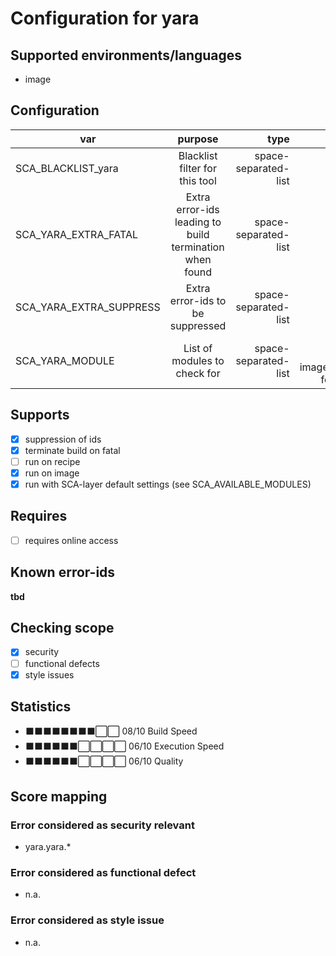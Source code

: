 # Configuration for yara

## Supported environments/languages

* image

## Configuration

| var | purpose | type | default |
| ------------- |:-------------:| -----:| -----:
| SCA_BLACKLIST_yara | Blacklist filter for this tool | space-separated-list | ""
| SCA_YARA_EXTRA_FATAL | Extra error-ids leading to build termination when found | space-separated-list | ""
| SCA_YARA_EXTRA_SUPPRESS | Extra error-ids to be suppressed | space-separated-list | ""
| SCA_YARA_MODULE | List of modules to check for | space-separated-list | see sca-yara-image.bbclass for details

## Supports

- [x] suppression of ids
- [x] terminate build on fatal
- [ ] run on recipe
- [x] run on image
- [x] run with SCA-layer default settings (see SCA_AVAILABLE_MODULES)

## Requires

- [ ] requires online access

## Known error-ids

__tbd__

## Checking scope

- [x] security
- [ ] functional defects
- [x] style issues

## Statistics

 - ⬛⬛⬛⬛⬛⬛⬛⬛⬜⬜ 08/10 Build Speed
 - ⬛⬛⬛⬛⬛⬛⬜⬜⬜⬜ 06/10 Execution Speed
 - ⬛⬛⬛⬛⬛⬛⬜⬜⬜⬜ 06/10 Quality

## Score mapping

### Error considered as security relevant

* yara.yara.*

### Error considered as functional defect

* n.a.

### Error considered as style issue

* n.a.